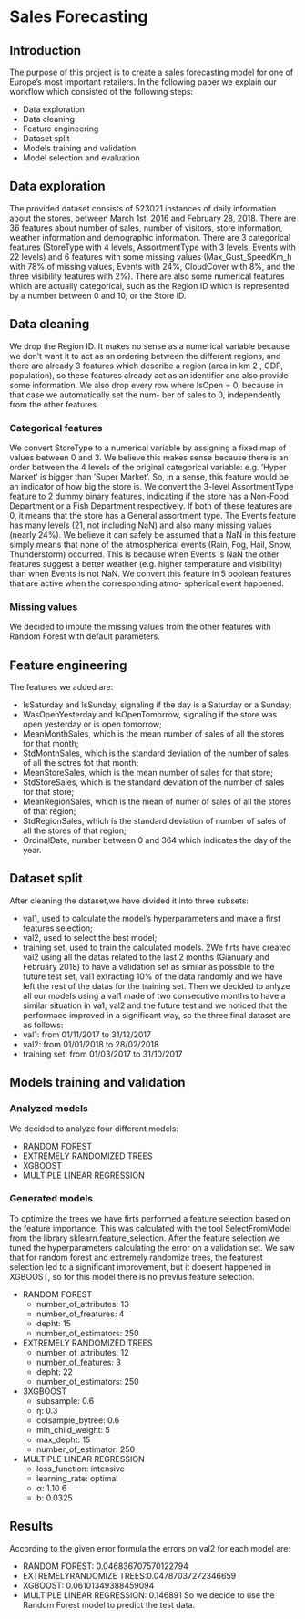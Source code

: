 # Sales Forecasting

## Introduction
The purpose of this project is to create a sales forecasting model for one of Europe’s most important
retailers. In the following paper we explain our workflow which consisted of the following steps:
* Data exploration
* Data cleaning
* Feature engineering
* Dataset split
* Models training and validation
* Model selection and evaluation

## Data exploration
The provided dataset consists of 523021 instances of daily information about the stores, between
March 1st, 2016 and February 28, 2018. There are 36 features about number of sales, number of
visitors, store information, weather information and demographic information.
There are 3 categorical features (StoreType with 4 levels, AssortmentType with 3 levels, Events
with 22 levels) and 6 features with some missing values (Max_Gust_SpeedKm_h with 78% of
missing values, Events with 24%, CloudCover with 8%, and the three visibility features with 2%).
There are also some numerical features which are actually categorical, such as the Region ID
which is represented by a number between 0 and 10, or the Store ID.

## Data cleaning
We drop the Region ID. It makes no sense as a numerical variable because we don’t want it to
act as an ordering between the different regions, and there are already 3 features which describe
a region (area in km 2 , GDP, population), so these features already act as an identifier and also
provide some information.
We also drop every row where IsOpen = 0, because in that case we automatically set the num-
ber of sales to 0, independently from the other features.

### Categorical features
We convert StoreType to a numerical variable by assigning a fixed map of values between 0 and 3.
We believe this makes sense because there is an order between the 4 levels of the original categorical
variable: e.g. ’Hyper Market’ is bigger than ’Super Market’. So, in a sense, this feature would be
an indicator of how big the store is.
We convert the 3-level AssortmentType feature to 2 dummy binary features, indicating if the
store has a Non-Food Department or a Fish Department respectively. If both of these features are
0, it means that the store has a General assortment type.
The Events feature has many levels (21, not including NaN) and also many missing values
(nearly 24%).
We believe it can safely be assumed that a NaN in this feature simply means that none of
the atmospherical events (Rain, Fog, Hail, Snow, Thunderstorm) occurred. This is because when
Events is NaN the other features suggest a better weather (e.g. higher temperature and visibility)
than when Events is not NaN.
We convert this feature in 5 boolean features that are active when the corresponding atmo-
spherical event happened.

### Missing values
We decided to impute the missing values from the other features with Random Forest with default
parameters.

## Feature engineering
The features we added are:
* IsSaturday and IsSunday, signaling if the day is a Saturday or a Sunday;
* WasOpenYesterday and IsOpenTomorrow, signaling if the store was open yesterday or is
open tomorrow;
* MeanMonthSales, which is the mean number of sales of all the stores for that month;
* StdMonthSales, which is the standard deviation of the number of sales of all the sotres fot
that month;
* MeanStoreSales, which is the mean number of sales for that store;
* StdStoreSales, which is the standard deviation of the number of sales for that store;
* MeanRegionSales, which is the mean of numer of sales of all the stores of that region;
* StdRegionSales, which is the standard deviation of number of sales of all the stores of that
region;
* OrdinalDate, number between 0 and 364 which indicates the day of the year.

## Dataset split
After cleaning the dataset,we have divided it into three subsets:
* val1, used to calculate the model’s hyperparameters and make a first features selection;
* val2, used to select the best model;
* training set, used to train the calculated models.
2We firts have created val2 using all the datas related to the last 2 months (Gianuary and
February 2018) to have a validation set as similar as possible to the future test set, val1 extracting
10% of the data randomly and we have left the rest of the datas for the training set.
Then we decided to anlyze all our models using a val1 made of two consecutive months to have
a similar situation in va1, val2 and the future test and we noticed that the performace improved
in a significant way, so the three final dataset are as follows:
* val1: from 01/11/2017 to 31/12/2017
* val2: from 01/01/2018 to 28/02/2018
* training set: from 01/03/2017 to 31/10/2017

## Models training and validation

### Analyzed models
We decided to analyze four different models:
* RANDOM FOREST
* EXTREMELY RANDOMIZED TREES
* XGBOOST
* MULTIPLE LINEAR REGRESSION

### Generated models
To optimize the trees we have firts performed a feature selection based on the feature importance.
This was calculated with the tool SelectFromModel from the library sklearn.feature_selection.
After the feature selection we tuned the hyperparameters calculating the error on a validation
set. We saw that for random forest and extremely randomize trees, the featurest selection led to
a significant improvement, but it doesent happened in XGBOOST, so for this model there is no
previus feature selection.
* RANDOM FOREST
  * number_of_attributes: 13
  * number_of_freatures: 4
  * depht: 15
  * number_of_estimators: 250
* EXTREMELY RANDOMIZED TREES
  * number_of_attributes: 12
  * number_of_features: 3
  * depht: 22
  * number_of_estimators: 250
* 3XGBOOST
  * subsample: 0.6
  * η: 0.3
  * colsample_bytree: 0.6
  * min_child_weight: 5
  * max_depht: 15
  * number_of_estimator: 250
* MULTIPLE LINEAR REGRESSION
  * loss_function: intensive
  * learning_rate: optimal
  * α: 1.10 6
  * b: 0.0325

## Results
According to the given error formula the errors on val2 for each model are:
* RANDOM FOREST: 0.046836707570122794
* EXTREMELYRANDOMIZE TREES:0.04787037272346659
* XGBOOST: 0.06101349388459094
* MULTIPLE LINEAR REGRESSION: 0.146891
So we decide to use the Random Forest model to predict the test data.
